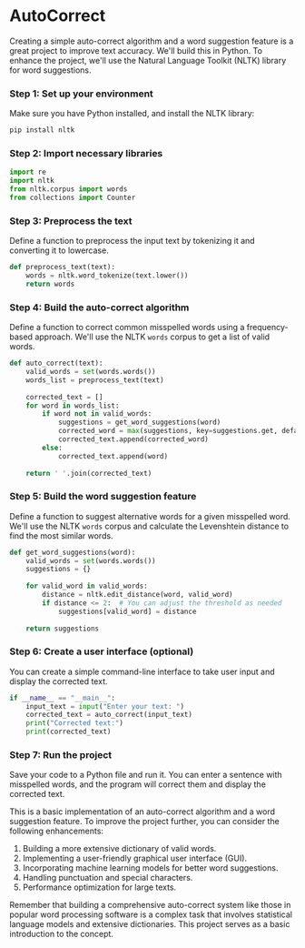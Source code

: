 # AutoCorrect
Creating a simple auto-correct algorithm and a word suggestion feature is a great project to improve text accuracy. We'll build this in Python. To enhance the project, we'll use the Natural Language Toolkit (NLTK) library for word suggestions.

### Step 1: Set up your environment

Make sure you have Python installed, and install the NLTK library:

```bash
pip install nltk
```

### Step 2: Import necessary libraries

```python
import re
import nltk
from nltk.corpus import words
from collections import Counter
```

### Step 3: Preprocess the text

Define a function to preprocess the input text by tokenizing it and converting it to lowercase.

```python
def preprocess_text(text):
    words = nltk.word_tokenize(text.lower())
    return words
```

### Step 4: Build the auto-correct algorithm

Define a function to correct common misspelled words using a frequency-based approach. We'll use the NLTK `words` corpus to get a list of valid words.

```python
def auto_correct(text):
    valid_words = set(words.words())
    words_list = preprocess_text(text)
    
    corrected_text = []
    for word in words_list:
        if word not in valid_words:
            suggestions = get_word_suggestions(word)
            corrected_word = max(suggestions, key=suggestions.get, default=word)
            corrected_text.append(corrected_word)
        else:
            corrected_text.append(word)
    
    return ' '.join(corrected_text)
```

### Step 5: Build the word suggestion feature

Define a function to suggest alternative words for a given misspelled word. We'll use the NLTK `words` corpus and calculate the Levenshtein distance to find the most similar words.

```python
def get_word_suggestions(word):
    valid_words = set(words.words())
    suggestions = {}
    
    for valid_word in valid_words:
        distance = nltk.edit_distance(word, valid_word)
        if distance <= 2:  # You can adjust the threshold as needed
            suggestions[valid_word] = distance
            
    return suggestions
```

### Step 6: Create a user interface (optional)

You can create a simple command-line interface to take user input and display the corrected text.

```python
if __name__ == "__main__":
    input_text = input("Enter your text: ")
    corrected_text = auto_correct(input_text)
    print("Corrected text:")
    print(corrected_text)
```

### Step 7: Run the project

Save your code to a Python file and run it. You can enter a sentence with misspelled words, and the program will correct them and display the corrected text.

This is a basic implementation of an auto-correct algorithm and a word suggestion feature. To improve the project further, you can consider the following enhancements:

1. Building a more extensive dictionary of valid words.
2. Implementing a user-friendly graphical user interface (GUI).
3. Incorporating machine learning models for better word suggestions.
4. Handling punctuation and special characters.
5. Performance optimization for large texts.

Remember that building a comprehensive auto-correct system like those in popular word processing software is a complex task that involves statistical language models and extensive dictionaries. This project serves as a basic introduction to the concept.
